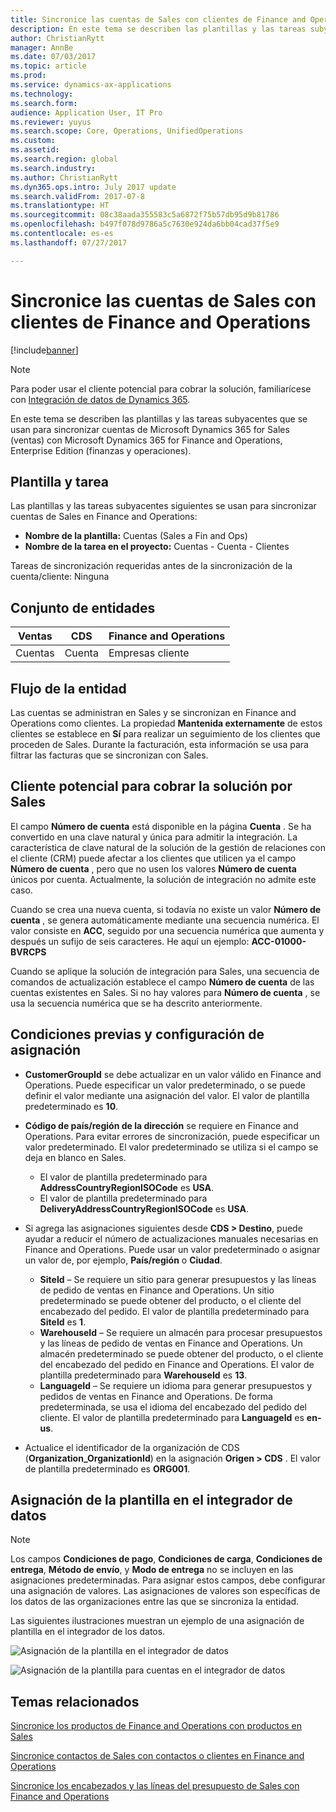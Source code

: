```yaml
---
title: Sincronice las cuentas de Sales con clientes de Finance and Operations
description: En este tema se describen las plantillas y las tareas subyacentes que se usan para sincronizar cuentas de Microsoft Dynamics 365 for Sales con Microsoft Dynamics 365 for Finance and Operations, Enterprise Edition.
author: ChristianRytt
manager: AnnBe
ms.date: 07/03/2017
ms.topic: article
ms.prod: 
ms.service: dynamics-ax-applications
ms.technology: 
ms.search.form: 
audience: Application User, IT Pro
ms.reviewer: yuyus
ms.search.scope: Core, Operations, UnifiedOperations
ms.custom: 
ms.assetid: 
ms.search.region: global
ms.search.industry: 
ms.author: ChristianRytt
ms.dyn365.ops.intro: July 2017 update
ms.search.validFrom: 2017-07-8
ms.translationtype: HT
ms.sourcegitcommit: 08c38aada355583c5a6872f75b57db95d9b81786
ms.openlocfilehash: b497f078d9786a5c7630e924da6bb04cad37f5e9
ms.contentlocale: es-es
ms.lasthandoff: 07/27/2017

---
```


# <a name="synchronize-accounts-from-sales-to-customers-in-finance-and-operations"></a>Sincronice las cuentas de Sales con clientes de Finance and Operations

[!include[banner](../includes/banner.md)]

> [!NOTE]
> Para poder usar el cliente potencial para cobrar la solución, familiarícese con [Integración de datos de Dynamics 365](https://docs.microsoft.com/en-us/common-data-service/entity-reference/dynamics-365-integration). 

En este tema se describen las plantillas y las tareas subyacentes que se usan para sincronizar cuentas de Microsoft Dynamics 365 for Sales (ventas) con Microsoft Dynamics 365 for Finance and Operations, Enterprise Edition (finanzas y operaciones).

## <a name="template-and-task"></a>Plantilla y tarea

Las plantillas y las tareas subyacentes siguientes se usan para sincronizar cuentas de Sales en Finance and Operations:

- **Nombre de la plantilla:** Cuentas (Sales a Fin and Ops)
- **Nombre de la tarea en el proyecto:** Cuentas - Cuenta - Clientes

Tareas de sincronización requeridas antes de la sincronización de la cuenta/cliente: Ninguna

## <a name="entity-set"></a>Conjunto de entidades

| Ventas    | CDS     | Finance and Operations |
|----------|---------|------------------------|
| Cuentas | Cuenta | Empresas cliente              |

## <a name="entity-flow"></a>Flujo de la entidad

Las cuentas se administran en Sales y se sincronizan en Finance and Operations como clientes. La propiedad **Mantenida externamente** de estos clientes se establece en **Sí** para realizar un seguimiento de los clientes que proceden de Sales. Durante la facturación, esta información se usa para filtrar las facturas que se sincronizan con Sales.

## <a name="prospect-to-cash-solution-for-sales"></a>Cliente potencial para cobrar la solución por Sales

El campo **Número de cuenta** está disponible en la página **Cuenta** . Se ha convertido en una clave natural y única para admitir la integración. La característica de clave natural de la solución de la gestión de relaciones con el cliente (CRM) puede afectar a los clientes que utilicen ya el campo **Número de cuenta** , pero que no usen los valores **Número de cuenta** únicos por cuenta. Actualmente, la solución de integración no admite este caso.

Cuando se crea una nueva cuenta, si todavía no existe un valor **Número de cuenta** , se genera automáticamente mediante una secuencia numérica. El valor consiste en **ACC**, seguido por una secuencia numérica que aumenta y después un sufijo de seis caracteres. He aquí un ejemplo: **ACC-01000-BVRCPS**

Cuando se aplique la solución de integración para Sales, una secuencia de comandos de actualización establece el campo **Número de cuenta** de las cuentas existentes en Sales. Si no hay valores para **Número de cuenta** , se usa la secuencia numérica que se ha descrito anteriormente.

## <a name="preconditions-and-mapping-setup"></a>Condiciones previas y configuración de asignación

- **CustomerGroupId** se debe actualizar en un valor válido en Finance and Operations. Puede especificar un valor predeterminado, o se puede definir el valor mediante una asignación del valor. El valor de plantilla predeterminado es **10**.
- **Código de país/región de la dirección** se requiere en Finance and Operations. Para evitar errores de sincronización, puede especificar un valor predeterminado. El valor predeterminado se utiliza si el campo se deja en blanco en Sales.

    - El valor de plantilla predeterminado para **AddressCountryRegionISOCode** es **USA**.
    - El valor de plantilla predeterminado para **DeliveryAddressCountryRegionISOCode** es **USA**.

- Si agrega las asignaciones siguientes desde **CDS &gt; Destino**, puede ayudar a reducir el número de actualizaciones manuales necesarias en Finance and Operations. Puede usar un valor predeterminado o asignar un valor de, por ejemplo, **País/región** o **Ciudad**.

    - **SiteId** – Se requiere un sitio para generar presupuestos y las líneas de pedido de ventas en Finance and Operations. Un sitio predeterminado se puede obtener del producto, o el cliente del encabezado del pedido. El valor de plantilla predeterminado para **SiteId** es **1**.
    - **WarehouseId** – Se requiere un almacén para procesar presupuestos y las líneas de pedido de ventas en Finance and Operations. Un almacén predeterminado se puede obtener del producto, o el cliente del encabezado del pedido en Finance and Operations. El valor de plantilla predeterminado para **WarehouseId** es **13**.
    - **LanguageId** – Se requiere un idioma para generar presupuestos y pedidos de ventas en Finance and Operations. De forma predeterminada, se usa el idioma del encabezado del pedido del cliente. El valor de plantilla predeterminado para **LanguageId** es **en-us**.

- Actualice el identificador de la organización de CDS (**Organization_OrganizationId**) en la asignación **Origen &gt; CDS** . El valor de plantilla predeterminado es **ORG001**.

## <a name="template-mapping-in-data-integrator"></a>Asignación de la plantilla en el integrador de datos

> [!NOTE]
> Los campos **Condiciones de pago**, **Condiciones de carga**, **Condiciones de entrega**, **Método de envío**, y **Modo de entrega** no se incluyen en las asignaciones predeterminadas. Para asignar estos campos, debe configurar una asignación de valores. Las asignaciones de valores son específicas de los datos de las organizaciones entre las que se sincroniza la entidad.

Las siguientes ilustraciones muestran un ejemplo de una asignación de plantilla en el integrador de los datos.

![Asignación de la plantilla en el integrador de datos](./media/accounts-template-mapping-data-integrator-1.png)

![Asignación de la plantilla para cuentas en el integrador de datos](./media/accounts-template-mapping-data-integrator-2.png)

## <a name="related-topics"></a>Temas relacionados

[Sincronice los productos de Finance and Operations con productos en Sales](products-template-mapping.md)

[Sincronice contactos de Sales con contactos o clientes en Finance and Operations](contacts-template-mapping.md)

[Sincronice los encabezados y las líneas del presupuesto de Sales con Finance and Operations](sales-quotation-template-mapping.md)




